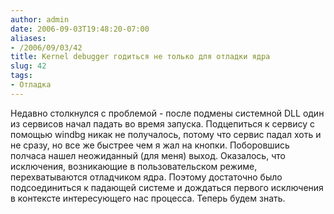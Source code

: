 ```yaml
---
author: admin
date: 2006-09-03T19:48:20-07:00
aliases:
- /2006/09/03/42
title: Kernel debugger годиться не только для отладки ядра
slug: 42
tags:
- Отладка
---
```


Недавно столкнулся с проблемой - после подмены системной DLL один из сервисов начал падать во время запуска. Подцепиться к сервису с помощью windbg никак не получалось, потому что сервис падал хоть и не сразу, но все же быстрее чем я жал на кнопки. Поборовшись полчаса нашел неожиданный (для меня) выход. Оказалось, что исключения, возникающие в пользовательском режиме, перехватываются отладчиком ядра. Поэтому достаточно было подсоединиться к падающей системе и дождаться первого исключения в контексте интересующего нас процесса. Теперь будем знать.
